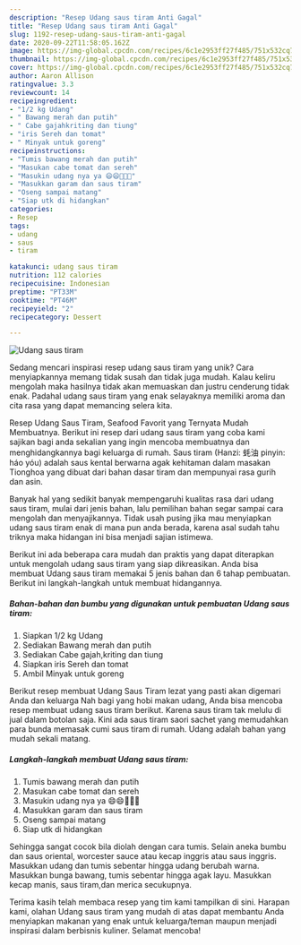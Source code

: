 ```yaml
---
description: "Resep Udang saus tiram Anti Gagal"
title: "Resep Udang saus tiram Anti Gagal"
slug: 1192-resep-udang-saus-tiram-anti-gagal
date: 2020-09-22T11:58:05.162Z
image: https://img-global.cpcdn.com/recipes/6c1e2953ff27f485/751x532cq70/udang-saus-tiram-foto-resep-utama.jpg
thumbnail: https://img-global.cpcdn.com/recipes/6c1e2953ff27f485/751x532cq70/udang-saus-tiram-foto-resep-utama.jpg
cover: https://img-global.cpcdn.com/recipes/6c1e2953ff27f485/751x532cq70/udang-saus-tiram-foto-resep-utama.jpg
author: Aaron Allison
ratingvalue: 3.3
reviewcount: 14
recipeingredient:
- "1/2 kg Udang"
- " Bawang merah dan putih"
- " Cabe gajahkriting dan tiung"
- "iris Sereh dan tomat"
- " Minyak untuk goreng"
recipeinstructions:
- "Tumis bawang merah dan putih"
- "Masukan cabe tomat dan sereh"
- "Masukin udang nya ya 😄😄🙏🙏🙏"
- "Masukkan garam dan saus tiram"
- "Oseng sampai matang"
- "Siap utk di hidangkan"
categories:
- Resep
tags:
- udang
- saus
- tiram

katakunci: udang saus tiram 
nutrition: 112 calories
recipecuisine: Indonesian
preptime: "PT33M"
cooktime: "PT46M"
recipeyield: "2"
recipecategory: Dessert

---
```



![Udang saus tiram](https://img-global.cpcdn.com/recipes/6c1e2953ff27f485/751x532cq70/udang-saus-tiram-foto-resep-utama.jpg)

Sedang mencari inspirasi resep udang saus tiram yang unik? Cara menyiapkannya memang tidak susah dan tidak juga mudah. Kalau keliru mengolah maka hasilnya tidak akan memuaskan dan justru cenderung tidak enak. Padahal udang saus tiram yang enak selayaknya memiliki aroma dan cita rasa yang dapat memancing selera kita.

Resep Udang Saus Tiram, Seafood Favorit yang Ternyata Mudah Membuatnya. Berikut ini resep dari udang saus tiram yang coba kami sajikan bagi anda sekalian yang ingin mencoba membuatnya dan menghidangkannya bagi keluarga di rumah. Saus tiram (Hanzi: 蚝油 pinyin: háo yóu) adalah saus kental berwarna agak kehitaman dalam masakan Tionghoa yang dibuat dari bahan dasar tiram dan mempunyai rasa gurih dan asin.

Banyak hal yang sedikit banyak mempengaruhi kualitas rasa dari udang saus tiram, mulai dari jenis bahan, lalu pemilihan bahan segar sampai cara mengolah dan menyajikannya. Tidak usah pusing jika mau menyiapkan udang saus tiram enak di mana pun anda berada, karena asal sudah tahu triknya maka hidangan ini bisa menjadi sajian istimewa.


Berikut ini ada beberapa cara mudah dan praktis yang dapat diterapkan untuk mengolah udang saus tiram yang siap dikreasikan. Anda bisa membuat Udang saus tiram memakai 5 jenis bahan dan 6 tahap pembuatan. Berikut ini langkah-langkah untuk membuat hidangannya.

<!--inarticleads1-->

##### Bahan-bahan dan bumbu yang digunakan untuk pembuatan Udang saus tiram:

1. Siapkan 1/2 kg Udang
1. Sediakan  Bawang merah dan putih
1. Sediakan  Cabe gajah,kriting dan tiung
1. Siapkan iris Sereh dan tomat
1. Ambil  Minyak untuk goreng


Berikut resep membuat Udang Saus Tiram lezat yang pasti akan digemari Anda dan keluarga Nah bagi yang hobi makan udang, Anda bisa mencoba resep membuat udang saus tiram berikut. Karena saus tiram tak melulu di jual dalam botolan saja. Kini ada saus tiram saori sachet yang memudahkan para bunda memasak cumi saus tiram di rumah. Udang adalah bahan yang mudah sekali matang. 

<!--inarticleads2-->

##### Langkah-langkah membuat Udang saus tiram:

1. Tumis bawang merah dan putih
1. Masukan cabe tomat dan sereh
1. Masukin udang nya ya 😄😄🙏🙏🙏
1. Masukkan garam dan saus tiram
1. Oseng sampai matang
1. Siap utk di hidangkan


Sehingga sangat cocok bila diolah dengan cara tumis. Selain aneka bumbu dan saus oriental, worcester sauce atau kecap inggris atau saus inggris. Masukkan udang dan tumis sebentar hingga udang berubah warna. Masukkan bunga bawang, tumis sebentar hingga agak layu. Masukkan kecap manis, saus tiram,dan merica secukupnya. 

Terima kasih telah membaca resep yang tim kami tampilkan di sini. Harapan kami, olahan Udang saus tiram yang mudah di atas dapat membantu Anda menyiapkan makanan yang enak untuk keluarga/teman maupun menjadi inspirasi dalam berbisnis kuliner. Selamat mencoba!
